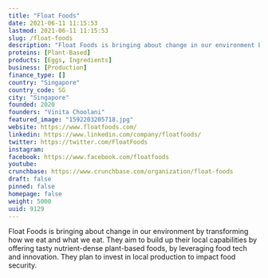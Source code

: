 ```yaml
---
title: "Float Foods"
date: 2021-06-11 11:15:53
lastmod: 2021-06-11 11:15:53
slug: /float-foods
description: "Float Foods is bringing about change in our environment by transforming how we eat and what we eat. They aim to build up their local capabilities by offering tasty nutrient-dense plant-based foods, by leveraging food tech and innovation. They plan to invest in local production to impact food security."
proteins: [Plant-Based]
products: [Eggs, Ingredients]
business: [Production]
finance_type: []
country: "Singapore"
country_code: SG
city: "Singapore"
founded: 2020
founders: "Vinita Choolani"
featured_image: "1592203205718.jpg"
website: https://www.floatfoods.com/
linkedin: https://www.linkedin.com/company/floatfoods/
twitter: https://twitter.com/FloatFoods
instagram: 
facebook: https://www.facebook.com/floatfoods
youtube: 
crunchbase: https://www.crunchbase.com/organization/float-foods
draft: false
pinned: false
homepage: false
weight: 5000
uuid: 9129
---
```

Float Foods is bringing about change in our environment by transforming how we eat and what we eat. They aim to build up their local capabilities by offering tasty nutrient-dense plant-based foods, by leveraging food tech and innovation. They plan to invest in local production to impact food security.

